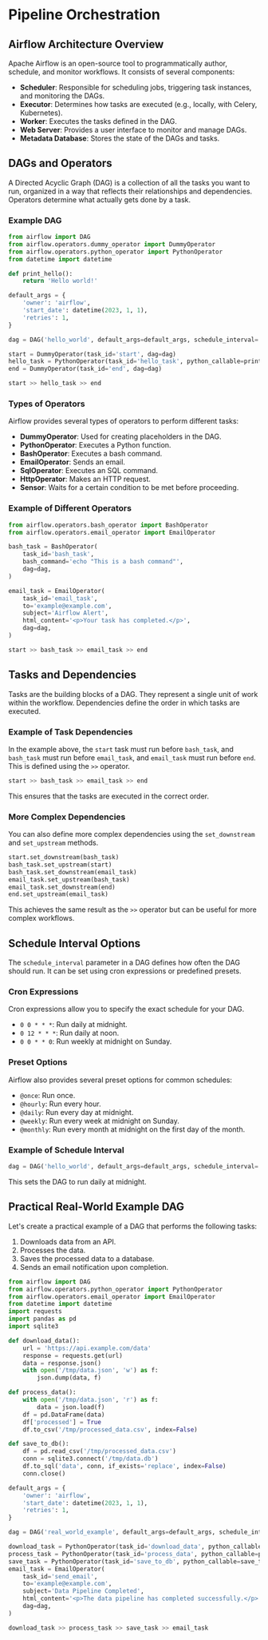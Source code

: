 # Pipeline Orchestration

## Airflow Architecture Overview

Apache Airflow is an open-source tool to programmatically author, schedule, and monitor workflows. It consists of several components:

- **Scheduler**: Responsible for scheduling jobs, triggering task instances, and monitoring the DAGs.
- **Executor**: Determines how tasks are executed (e.g., locally, with Celery, Kubernetes).
- **Worker**: Executes the tasks defined in the DAG.
- **Web Server**: Provides a user interface to monitor and manage DAGs.
- **Metadata Database**: Stores the state of the DAGs and tasks.

## DAGs and Operators

A Directed Acyclic Graph (DAG) is a collection of all the tasks you want to run, organized in a way that reflects their relationships and dependencies. Operators determine what actually gets done by a task.

### Example DAG

```python
from airflow import DAG
from airflow.operators.dummy_operator import DummyOperator
from airflow.operators.python_operator import PythonOperator
from datetime import datetime

def print_hello():
    return 'Hello world!'

default_args = {
    'owner': 'airflow',
    'start_date': datetime(2023, 1, 1),
    'retries': 1,
}

dag = DAG('hello_world', default_args=default_args, schedule_interval='@daily')

start = DummyOperator(task_id='start', dag=dag)
hello_task = PythonOperator(task_id='hello_task', python_callable=print_hello, dag=dag)
end = DummyOperator(task_id='end', dag=dag)

start >> hello_task >> end
```

### Types of Operators

Airflow provides several types of operators to perform different tasks:

- **DummyOperator**: Used for creating placeholders in the DAG.
- **PythonOperator**: Executes a Python function.
- **BashOperator**: Executes a bash command.
- **EmailOperator**: Sends an email.
- **SqlOperator**: Executes an SQL command.
- **HttpOperator**: Makes an HTTP request.
- **Sensor**: Waits for a certain condition to be met before proceeding.

### Example of Different Operators

```python
from airflow.operators.bash_operator import BashOperator
from airflow.operators.email_operator import EmailOperator

bash_task = BashOperator(
    task_id='bash_task',
    bash_command='echo "This is a bash command"',
    dag=dag,
)

email_task = EmailOperator(
    task_id='email_task',
    to='example@example.com',
    subject='Airflow Alert',
    html_content='<p>Your task has completed.</p>',
    dag=dag,
)

start >> bash_task >> email_task >> end
```

## Tasks and Dependencies

Tasks are the building blocks of a DAG. They represent a single unit of work within the workflow. Dependencies define the order in which tasks are executed.

### Example of Task Dependencies

In the example above, the `start` task must run before `bash_task`, and `bash_task` must run before `email_task`, and `email_task` must run before `end`. This is defined using the `>>` operator.

```python
start >> bash_task >> email_task >> end
```

This ensures that the tasks are executed in the correct order.

### More Complex Dependencies

You can also define more complex dependencies using the `set_downstream` and `set_upstream` methods.

```python
start.set_downstream(bash_task)
bash_task.set_upstream(start)
bash_task.set_downstream(email_task)
email_task.set_upstream(bash_task)
email_task.set_downstream(end)
end.set_upstream(email_task)
```

This achieves the same result as the `>>` operator but can be useful for more complex workflows.

## Schedule Interval Options

The `schedule_interval` parameter in a DAG defines how often the DAG should run. It can be set using cron expressions or predefined presets.

### Cron Expressions

Cron expressions allow you to specify the exact schedule for your DAG.

- `0 0 * * *`: Run daily at midnight.
- `0 12 * * *`: Run daily at noon.
- `0 0 * * 0`: Run weekly at midnight on Sunday.

### Preset Options

Airflow also provides several preset options for common schedules:

- `@once`: Run once.
- `@hourly`: Run every hour.
- `@daily`: Run every day at midnight.
- `@weekly`: Run every week at midnight on Sunday.
- `@monthly`: Run every month at midnight on the first day of the month.

### Example of Schedule Interval

```python
dag = DAG('hello_world', default_args=default_args, schedule_interval='@daily')
```

This sets the DAG to run daily at midnight.

## Practical Real-World Example DAG

Let's create a practical example of a DAG that performs the following tasks:

1. Downloads data from an API.
2. Processes the data.
3. Saves the processed data to a database.
4. Sends an email notification upon completion.

```python
from airflow import DAG
from airflow.operators.python_operator import PythonOperator
from airflow.operators.email_operator import EmailOperator
from datetime import datetime
import requests
import pandas as pd
import sqlite3

def download_data():
    url = 'https://api.example.com/data'
    response = requests.get(url)
    data = response.json()
    with open('/tmp/data.json', 'w') as f:
        json.dump(data, f)

def process_data():
    with open('/tmp/data.json', 'r') as f:
        data = json.load(f)
    df = pd.DataFrame(data)
    df['processed'] = True
    df.to_csv('/tmp/processed_data.csv', index=False)

def save_to_db():
    df = pd.read_csv('/tmp/processed_data.csv')
    conn = sqlite3.connect('/tmp/data.db')
    df.to_sql('data', conn, if_exists='replace', index=False)
    conn.close()

default_args = {
    'owner': 'airflow',
    'start_date': datetime(2023, 1, 1),
    'retries': 1,
}

dag = DAG('real_world_example', default_args=default_args, schedule_interval='@daily')

download_task = PythonOperator(task_id='download_data', python_callable=download_data, dag=dag)
process_task = PythonOperator(task_id='process_data', python_callable=process_data, dag=dag)
save_task = PythonOperator(task_id='save_to_db', python_callable=save_to_db, dag=dag)
email_task = EmailOperator(
    task_id='send_email',
    to='example@example.com',
    subject='Data Pipeline Completed',
    html_content='<p>The data pipeline has completed successfully.</p>',
    dag=dag,
)

download_task >> process_task >> save_task >> email_task
```
